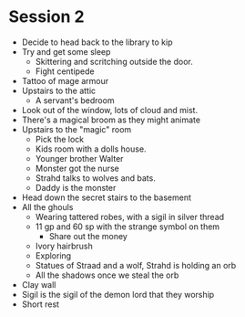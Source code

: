# Session 2
 - Decide to head back to the library to kip
 - Try and get some sleep
   - Skittering and scritching outside the door.
   - Fight centipede
 - Tattoo of mage armour
 - Upstairs to the attic
   - A servant's bedroom
 - Look out of the window, lots of cloud and mist.
 - There's a magical broom as they might animate
 - Upstairs to the "magic" room
   - Pick the lock 
   - Kids room with a dolls house.
   - Younger brother Walter
   - Monster got the nurse
   - Strahd talks to wolves and bats.
   - Daddy is the monster
 - Head down the secret stairs to the basement
 - All the ghouls
   - Wearing tattered robes, with a sigil in silver thread
   - 11 gp and 60 sp with the strange symbol on them
     - Share out the money
   - Ivory hairbrush
   - Exploring
   - Statues of Straad and a wolf, Strahd is holding an orb
   - All the shadows once we steal the orb
 - Clay wall
 - Sigil is the sigil of the demon lord that they worship
 - Short rest
